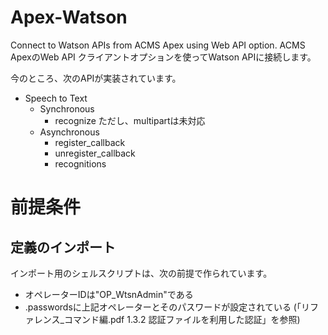 # Apex-Watson
Connect to Watson APIs from ACMS Apex using Web API option.
ACMS ApexのWeb API クライアントオプションを使ってWatson APIに接続します。

今のところ、次のAPIが実装されています。
* Speech to Text
  * Synchronous
    * recognize
      ただし、multipartは未対応
  * Asynchronous
    * register_callback
    * unregister_callback
    * recognitions

# 前提条件
## 定義のインポート
インポート用のシェルスクリプトは、次の前提で作られています。
* オペレーターIDは"OP_WtsnAdmin"である
* .passwordsに上記オペレーターとそのパスワードが設定されている
  (「リファレンス_コマンド編.pdf 1.3.2 認証ファイルを利用した認証」を参照)

